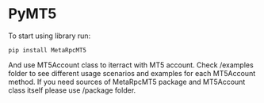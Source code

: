 # PyMT5

To start using library run:
```
pip install MetaRpcMT5 
```
And use MT5Account class to iterract with MT5 account.
Check /examples folder to see different usage scenarios and examples for each MT5Account method.
If you need sources of MetaRpcMT5 package and MT5Account class itself please use /package folder.

